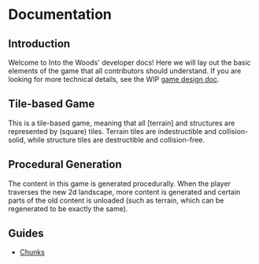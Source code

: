 # Documentation

## Introduction

Welcome to Into the Woods' developer docs! Here we will lay out the basic elements of the game that all contributors should understand. If you are looking for more technical details, see the WIP [game design doc].

## Tile-based Game

This is a tile-based game, meaning that all [terrain] and structures are represented by (square) tiles. Terrain tiles are indestructible and collision-solid, while structure tiles are destructible and collision-free.

## Procedural Generation

The content in this game is generated procedurally. When the player traverses the new 2d landscape, more content is generated and certain parts of the old content is unloaded (such as terrain, which can be regenerated to be exactly the same).

## Guides

- [Chunks]

[game design doc]: /DESIGN.md
[chunks]: chunks.md
